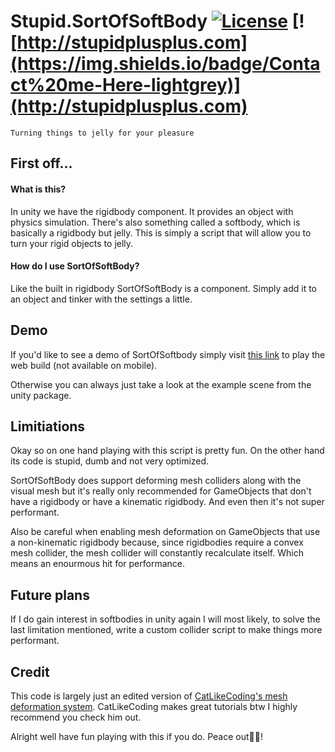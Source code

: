 # Stupid.SortOfSoftBody [![License](https://img.shields.io/badge/license-MIT-orange.svg?style=flat)](LICENSE) [![http://stupidplusplus.com](https://img.shields.io/badge/Contact%20me-Here-lightgrey)](http://stupidplusplus.com)
`Turning things to jelly for your pleasure`



## First off...
#### What is this?
In unity we have the rigidbody component. It provides an object with physics simulation. There's also something called a softbody, which is basically a rigidbody but jelly. This is simply a script that will allow you to turn your rigid objects to jelly.

#### How do I use SortOfSoftBody?
Like the built in rigidbody SortOfSoftBody is a component. Simply add it to an object and tinker with the settings a little.

## Demo
If you'd like to see a demo of SortOfSoftbody simply visit [this link](http://stupidplusplus.com/resources/sortofsoftbody/index.html) to play the web build (not available on mobile).

Otherwise you can always just take a look at the example scene from the unity package.

## Limitiations
Okay so on one hand playing with this script is pretty fun. On the other hand its code is stupid, dumb and not very optimized. 

SortOfSoftBody does support deforming mesh colliders along with the visual mesh but it's really only recommended for GameObjects that don't have a rigidbody or have a kinematic rigidbody. And even then it's not super performant.

Also be careful when enabling mesh deformation on GameObjects that use a non-kinematic rigidbody because, since rigidbodies require a convex mesh collider, the mesh collider will constantly recalculate itself. Which means an enourmous hit for performance.

## Future plans
If I do gain interest in softbodies in unity again I will most likely, to solve the last limitation mentioned, write a custom collider script to make things more performant.

## Credit
This code is largely just an edited version of [CatLikeCoding's mesh deformation system](https://catlikecoding.com/unity/tutorials/mesh-deformation/). CatLikeCoding makes great tutorials btw I highly recommend you check him out.

Alright well have fun playing with this if you do. Peace out✌🏻!
